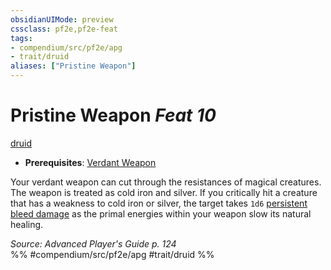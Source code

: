 ```yaml
---
obsidianUIMode: preview
cssclass: pf2e,pf2e-feat
tags:
- compendium/src/pf2e/apg
- trait/druid
aliases: ["Pristine Weapon"]
---
```

# Pristine Weapon  *Feat 10*  
[druid](../../Rules/traits/druid.md)  

- **Prerequisites**: [Verdant Weapon](verdant-weapon-apg.md)

Your verdant weapon can cut through the resistances of magical creatures. The weapon is treated as cold iron and silver. If you critically hit a creature that has a weakness to cold iron or silver, the target takes `1d6` [persistent bleed damage](../../Rules/conditions.md#Persistent%20Damage) as the primal energies within your weapon slow its natural healing.

*Source: Advanced Player's Guide p. 124*  
%% #compendium/src/pf2e/apg #trait/druid %%
